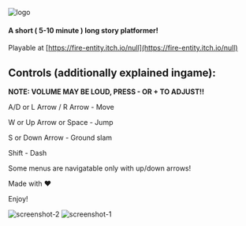 ![logo](https://github.com/user-attachments/assets/7af16d1e-76b9-4885-970e-f41c934b256e)

#### A short ( 5-10 minute ) long story platformer!

Playable at [https://fire-entity.itch.io/null](https://fire-entity.itch.io/null)

## Controls (additionally explained ingame):

**​NOTE: VOLUME MAY BE LOUD, PRESS - OR + TO ADJUST!!**

A/D or L Arrow / R Arrow - Move

W or Up Arrow or Space - Jump

S or Down Arrow - Ground slam

Shift - Dash

Some menus are navigatable only with up/down arrows!

Made with ❤️

Enjoy!

![screenshot-2](https://github.com/user-attachments/assets/aff5cdbf-2355-499c-891f-e575be4cae7f)
![screenshot-1](https://github.com/user-attachments/assets/700df7b2-cb19-4fee-b90d-062132e47483)
